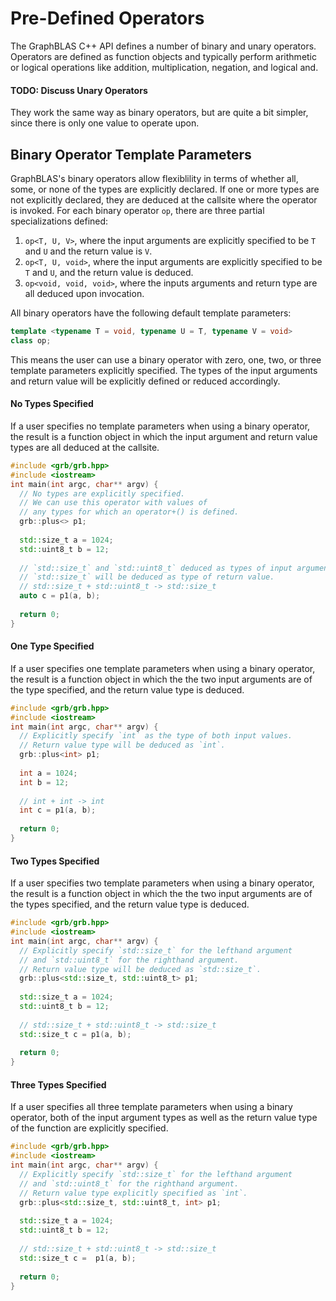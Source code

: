 # Pre-Defined Operators
The GraphBLAS C++ API defines a number of binary and unary operators.  Operators are defined as
function objects and typically perform arithmetic or logical operations like addition, multiplication,
negation, and logical and.

#### TODO: Discuss Unary Operators
They work the same way as binary operators, but are quite a bit simpler, since there is only one value to operate upon.

## Binary Operator Template Parameters
GraphBLAS's binary operators allow flexiblility in terms of whether all, some, or none of
the types are explicitly declared.  If one or more types are not explicitly declared,
they are deduced at the callsite where the operator is invoked.  For each binary operator
`op`, there are three partial specializations defined:

1) `op<T, U, V>`, where the input arguments are explicitly specified to be `T` and `U` and the return value is `V`.
2) `op<T, U, void>`, where the input arguments are explicitly specified to be `T` and `U`, and the return value is deduced.
3) `op<void, void, void>`, where the inputs arguments and return type are all deduced upon invocation.

All binary operators have the following default template parameters:

```cpp
template <typename T = void, typename U = T, typename V = void>
class op;
```

This means the user can use a binary operator with zero, one, two, or three template parameters explicitly specified.
The types of the input arguments and return value will be explicitly defined or reduced accordingly.

#### No Types Specified
If a user specifies no template parameters when using a binary operator, the result is a function object in which the
input argument and return value types are all deduced at the callsite.

```cpp
#include <grb/grb.hpp>
#include <iostream>
int main(int argc, char** argv) {
  // No types are explicitly specified.
  // We can use this operator with values of
  // any types for which an operator+() is defined.
  grb::plus<> p1;
  
  std::size_t a = 1024;
  std::uint8_t b = 12;
  
  // `std::size_t` and `std::uint8_t` deduced as types of input arguments.
  // `std::size_t` will be deduced as type of return value.
  // std::size_t + std::uint8_t -> std::size_t
  auto c = p1(a, b);
  
  return 0;
}
```

#### One Type Specified
If a user specifies one template parameters when using a binary operator, the result is a function object in which the
the two input arguments are of the type specified, and the return value type is deduced.

```cpp
#include <grb/grb.hpp>
#include <iostream>
int main(int argc, char** argv) {
  // Explicitly specify `int` as the type of both input values.
  // Return value type will be deduced as `int`.
  grb::plus<int> p1;
  
  int a = 1024;
  int b = 12;
  
  // int + int -> int
  int c = p1(a, b);
  
  return 0;
}
```

#### Two Types Specified
If a user specifies two template parameters when using a binary operator, the result is a function object in which the
the two input arguments are of the types specified, and the return value type is deduced.

```cpp
#include <grb/grb.hpp>
#include <iostream>
int main(int argc, char** argv) {
  // Explicitly specify `std::size_t` for the lefthand argument
  // and `std::uint8_t` for the righthand argument.
  // Return value type will be deduced as `std::size_t`.
  grb::plus<std::size_t, std::uint8_t> p1;
  
  std::size_t a = 1024;
  std::uint8_t b = 12;
  
  // std::size_t + std::uint8_t -> std::size_t
  std::size_t c = p1(a, b);
  
  return 0;
}
```

#### Three Types Specified
If a user specifies all three template parameters when using a binary operator, both of the input argument types
as well as the return value type of the function are explicitly specified.

```cpp
#include <grb/grb.hpp>
#include <iostream>
int main(int argc, char** argv) {
  // Explicitly specify `std::size_t` for the lefthand argument
  // and `std::uint8_t` for the righthand argument.
  // Return value type explicitly specified as `int`.
  grb::plus<std::size_t, std::uint8_t, int> p1;
  
  std::size_t a = 1024;
  std::uint8_t b = 12;
  
  // std::size_t + std::uint8_t -> std::size_t
  std::size_t c =  p1(a, b);
  
  return 0;
}
```

